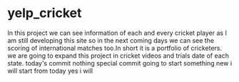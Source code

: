 # yelp_cricket
In this project we can see information of each and every cricket player as I am still developing this site so in the next coming days we can see the scoring of international matches too.In short it is a portfolio of cricketers.
we are going to expand this project in cricket videos and trials date of each state.
today's commit nothing special commit
going to start something new
i will start from today yes i will 